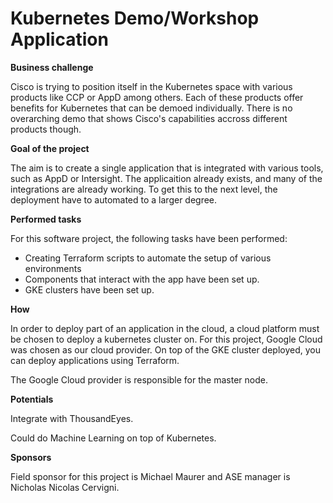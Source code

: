 # Kubernetes Demo/Workshop Application

**Business challenge**

Cisco is trying to position itself in the Kubernetes space with various products like CCP or AppD among others. Each of these products offer benefits for Kubernetes that can be demoed individually. There is no overarching demo that shows Cisco's capabilities accross different products though. 

**Goal of the project**

The aim is to create a single application that is integrated with various tools, such as AppD or Intersight. The applicaition already exists, and many of the integrations are already working. To get this to the next level, the deployment have to automated to a larger degree. 

**Performed tasks**

For this software project, the following tasks have been performed:

- Creating Terraform scripts to automate the setup of various environments
- Components that interact with the app have been set up. 
- GKE clusters have been set up. 

**How**

In order to deploy part of an application in the cloud, a cloud platform must be chosen to deploy a kubernetes cluster on. For this project, Google Cloud was chosen as our cloud provider. On top of the GKE cluster deployed, you can deploy applications using Terraform.

The Google Cloud provider is responsible for the master node. 


**Potentials**

Integrate with ThousandEyes.

Could do Machine Learning on top of Kubernetes. 

**Sponsors**

Field sponsor for this project is Michael Maurer and ASE manager is Nicholas Nicolas Cervigni. 




